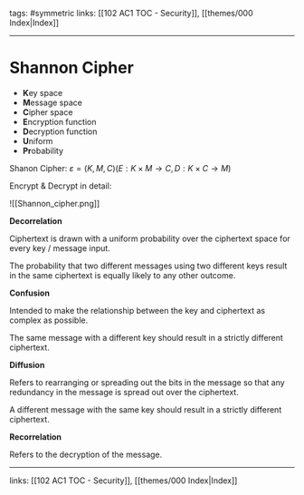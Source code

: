 tags: #symmetric 
links:  [[102 AC1 TOC  - Security]], [[themes/000 Index|Index]]

---
# Shannon Cipher

* **K**ey space
* **M**essage space
* **C**ipher space
* **E**ncryption function
* **D**ecryption function
* **U**niform
* **Pr**obability

Shanon Cipher: $ε = {(K, M, C)(E: K × M → C, D: K × C → M)}$

Encrypt & Decrypt in detail:

![[Shannon_cipher.png]]

**Decorrelation** 

Ciphertext is drawn with a uniform probability over the ciphertext space for every key / message input.

The probability that two different messages using two different keys result in the same ciphertext is equally likely to any other outcome.

**Confusion**

Intended to make the relationship between the key and ciphertext as complex as possible.

The same message with a different key should result in a strictly different ciphertext.

**Diffusion**

Refers to rearranging or spreading out the bits in the message so that any redundancy in the message is spread out over the ciphertext. 

A different message with the same key should result in a strictly different ciphertext.

**Recorrelation**

Refers to the decryption of the message.

---
links:  [[102 AC1 TOC  - Security]], [[themes/000 Index|Index]]